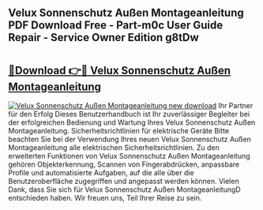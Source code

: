 ## Velux Sonnenschutz Außen Montageanleitung PDF Download Free - Part-m0c User Guide Repair - Service Owner Edition g8tDw

# <h2><a href="http://df7sfh1.blite.top/?on=Velux+Sonnenschutz+Au%c3%9fen+Montageanleitung">🔗Download 👉🔴 Velux Sonnenschutz Außen Montageanleitung</a></h2>

[![Velux Sonnenschutz Außen Montageanleitung new download](https://i.imgur.com/lujVjoI.png)](http://df7sfh1.blite.top/?on=Velux+Sonnenschutz+Au%c3%9fen+Montageanleitung)
Ihr Partner für den Erfolg Dieses Benutzerhandbuch ist Ihr zuverlässiger Begleiter bei der erfolgreichen Bedienung und Wartung Ihres Velux Sonnenschutz Außen Montageanleitung. Sicherheitsrichtlinien für elektrische Geräte Bitte beachten Sie bei der Verwendung Ihres neuen Velux Sonnenschutz Außen Montageanleitung alle elektrischen Sicherheitsrichtlinien. Zu den erweiterten Funktionen von Velux Sonnenschutz Außen Montageanleitung gehören Objekterkennung, Scannen von Fingerabdrücken, anpassbare Profile und automatisierte Aufgaben, auf die alle über die Benutzeroberfläche zugegriffen und angepasst werden können. Vielen Dank, dass Sie sich für Velux Sonnenschutz Außen MontageanleitungD entschieden haben. Wir freuen uns, Teil Ihrer Reise zu sein.
